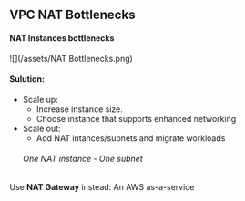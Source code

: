 ## VPC NAT Bottlenecks

#### NAT Instances bottlenecks
![](/assets/NAT Bottlenecks.png)

#### Sulution:
* Scale up: 
    * Increase instance size.
    * Choose instance that supports enhanced networking
* Scale out:
    * Add NAT intances/subnets and migrate workloads
    ###### One NAT instance - One subnet

Use __NAT Gateway__ instead: An AWS as-a-service
